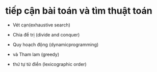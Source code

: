 # tiếp cận bài toán và tìm thuật toán

* Vét cạn(exhaustive search)
* Chia để trị (divide and conquer)
* Quy hoạch động (dynamicprogramming) 
* và Tham lam (greedy)

* thứ tự từ điển (lexicographic order)